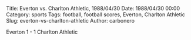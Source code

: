 Title: Everton vs. Charlton Athletic, 1988/04/30
Date: 1988/04/30 00:00
Category: sports
Tags: football, football scores, Everton, Charlton Athletic
Slug: everton-vs-charlton-athletic
Author: carbonero


Everton 1 - 1 Charlton Athletic
